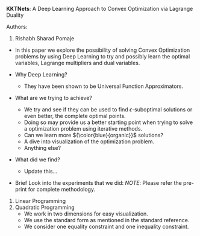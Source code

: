 __KKTNets__: A Deep Learning Approach to Convex Optimization via Lagrange Duality

Authors: 
1. Rishabh Sharad Pomaje 

- In this paper we explore the possibility of solving Convex Optimization problems by using Deep Learning to try and possibly learn the optimal variables, Lagrange multipliers and dual variables.

- Why Deep Learning?
    - They have been shown to be Universal Function Approximators.
    
- What are we trying to achieve?
    - We try and see if they can be used to find $\epsilon$-suboptimal solutions or even better, the complete optimal points. 
    - Doing so may provide us a better starting point when trying to solve a optimization problem using iterative methods. 
    - Can we learn more ${\color{blue}{organic}}$ solutions?
    - A dive into visualization of the optimization problem.
    - Anything else?

- What did we find?
    - Update this...

- Brief Look into the experiments that we did:
_NOTE_: Please refer the pre-print for complete methodology.

1. Linear Programming 
2. Quadratic Programming 
    - We work in two dimensions for easy visualization.
    - We use the standard form as mentioned in the standard reference.
    - We consider one equality constraint and one inequality constraint. 
    